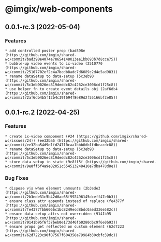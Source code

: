 # @imgix/web-components

## 0.0.1-rc.3 (2022-05-04)

### Features

    * add controlled poster prop (bad398e (https://github.com/imgix/shared-wc/commit/bad398e4074a78654148013ee1bb693b7d8cce75))
    * bubble-up video events to ix-video (2510770 (https://github.com/imgix/shared-wc/commit/25107702ef2c4a7bcdb8adc7d6089c2d4e5ad983))
    * rename dataSetup to data-setup (5c3eb90 (https://github.com/imgix/shared-wc/commit/5c3eb9026ec819deddc82c4262ce3006cd1f25c8))
    * use helper fn to create event details obj (2af6db4 (https://github.com/imgix/shared-wc/commit/2af6db4b5f12b4c39f694f8e89d2f55166bf2e85))

## 0.0.1-rc.2 (2022-04-25)

### Features

    * create ix-video component (#24 (https://github.com/imgix/shared-wc/issues/24)) (ee32ba5 (https://github.com/imgix/shared-wc/commit/ee32ba54d9d1fd24710caa1bbb0db1fdbeacdc88))
    * rename dataSetup to data-setup (5c3eb90 (https://github.com/imgix/shared-wc/commit/5c3eb9026ec819deddc82c4262ce3006cd1f25c8))
    * store data-setup in state (9e8ff5f (https://github.com/imgix/shared-wc/commit/9e8ff5f4a9e82051c554513248410e7dba470d8e))

### Bug Fixes

    * dispose vjs when element unmounts (2b3ede3 (https://github.com/imgix/shared-wc/commit/2b3ede31c5b42d0ac65f992496145dceff47e0b3))
    * ensure class attr appends instead of replace (fe4377f (https://github.com/imgix/shared-wc/commit/fe4377fbb6066c1bc8249ecd8bdc0aed336e582c))
    * ensure data-setup attrs not overridden (9141b95 (https://github.com/imgix/shared-wc/commit/9141b95f6f376eb0e173d46fb0280d6c9f6e0b93))
    * ensure props get reflected on custom element (62d7223 (https://github.com/imgix/shared-wc/commit/62d7223c90f87567f604358a79984b30cbfc39dc))
